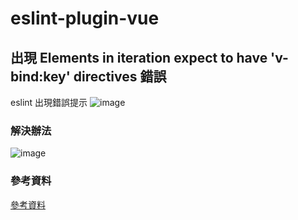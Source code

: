 # eslint-plugin-vue

## 出現 Elements in iteration expect to have 'v-bind:key' directives 錯誤

eslint 出現錯誤提示
![image](../imgs/v-for-key-error1.png)


### 解決辦法


![image](../imgs/v-for-key-error1-resolve.png)


### 參考資料

[參考資料](https://github.com/vuejs/eslint-plugin-vue/blob/master/docs/rules/require-v-for-key.md)






